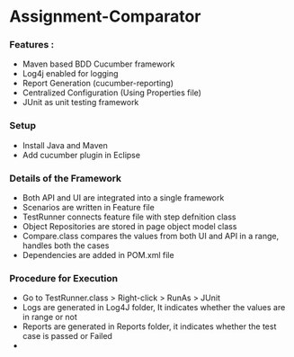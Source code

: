 # Assignment-Comparator
### **Features :**
- Maven based BDD Cucumber framework
- Log4j enabled for logging
- Report Generation (cucumber-reporting)
- Centralized Configuration (Using Properties file)
- JUnit as unit testing framework

### **Setup**
- Install Java and Maven
- Add cucumber plugin in Eclipse

### **Details of the Framework**
- Both API and UI are integrated into a single framework
- Scenarios are written in Feature file
- TestRunner connects feature file with step defnition class
- Object Repositories are stored in page object model class
- Compare.class compares the values from both UI and API in a range, handles both the cases
- Dependencies are added in POM.xml file

### **Procedure for Execution**
- Go to TestRunner.class > Right-click > RunAs > JUnit
- Logs are generated in Log4J folder, It indicates whether the values are in range or not
- Reports are generated in Reports folder, it indicates whether the test case is passed or Failed
- 

